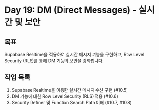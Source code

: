 # Day 19: DM (Direct Messages) - 실시간 및 보안

## 목표

Supabase Realtime을 적용하여 실시간 메시지 기능을 구현하고, Row Level Security (RLS)를 통해 DM 기능의 보안을 강화합니다.

## 작업 목록

1.  Supabase Realtime을 이용한 실시간 메시지 수신 구현 (#10.5)
2.  DM 기능에 대한 Row Level Security (RLS) 적용 (#10.6)
3.  Security Definer 및 Function Search Path 이해 (#10.7, #10.8) 